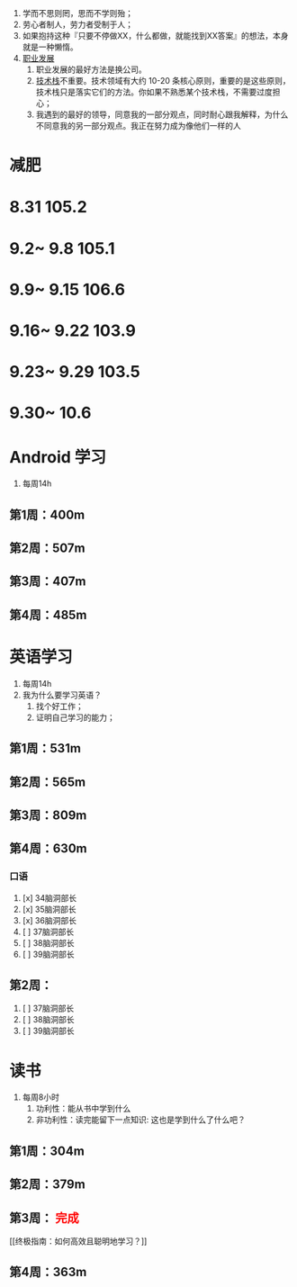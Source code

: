 1. 学而不思则罔，思而不学则殆；
2. 劳心者制人，劳力者受制于人；
3. 如果抱持这种『只要不停做XX，什么都做，就能找到XX答案』的想法，本身就是一种懒惰。
4. [职业发展](https://www.zhihu.com/question/477909242/answer/2120054141)
	1. 职业发展的最好方法是换公司。
	2. [技术栈](https://zhida.zhihu.com/search?q=%E6%8A%80%E6%9C%AF%E6%A0%88&zhida_source=entity&is_preview=1)不重要。技术领域有大约 10-20 条核心原则，重要的是这些原则，技术栈只是落实它们的方法。你如果不熟悉某个技术栈，不需要过度担心；
	3. 我遇到的最好的领导，同意我的一部分观点，同时耐心跟我解释，为什么不同意我的另一部分观点。我正在努力成为像他们一样的人
# 减肥
# 8.31 105.2
# 9.2~ 9.8 105.1
# 9.9~ 9.15 106.6
# 9.16~ 9.22 103.9
# 9.23~ 9.29 103.5
# 9.30~ 10.6

# Android 学习
1. 每周14h
## 第1周：400m
## 第2周：507m

## 第3周：407m
## 第4周：485m
# 英语学习
1.  每周14h
2. 我为什么要学习英语？
	1. 找个好工作；
	2. 证明自己学习的能力；
## 第1周：531m
## 第2周：565m
## 第3周：809m
## 第4周：630m
### 口语
1. [x] 34脑洞部长
1. [x] 35脑洞部长
2. [x] 36脑洞部长
3. [ ] 37脑洞部长
4. [ ] 38脑洞部长
5. [ ] 39脑洞部长
## 第2周：
1. [ ] 37脑洞部长
2. [ ] 38脑洞部长
3. [ ] 39脑洞部长
# 读书
1. 每周8小时
	1. 功利性：能从书中学到什么
	2. 非功利性：读完能留下一点知识: 这也是学到什么了什么吧？
## 第1周：304m
## 第2周：379m
## 第3周： <font color="#ff0000">完成</font>
[[终极指南：如何高效且聪明地学习？]]
## 第4周：363m